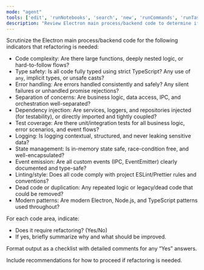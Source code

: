 ```yaml
---
mode: "agent"
tools: ['edit', 'runNotebooks', 'search', 'new', 'runCommands', 'runTasks', 'usages', 'vscodeAPI', 'think', 'problems', 'changes', 'testFailure', 'openSimpleBrowser', 'fetch', 'githubRepo', 'extensions', 'todos', 'runTests', 'sequentialthinking', 'review', 'reviewStaged', 'reviewUnstaged', 'websearch']
description: "Review Electron main process/backend code to determine if refactoring is necessary"
---
```


Scrutinize the Electron main process/backend code for the following indicators that refactoring is needed:

- Code complexity: Are there large functions, deeply nested logic, or hard-to-follow flows?
- Type safety: Is all code fully typed using strict TypeScript? Any use of `any`, implicit types, or unsafe casts?
- Error handling: Are errors handled consistently and safely? Any silent failures or unhandled promise rejections?
- Separation of concerns: Are business logic, data access, IPC, and orchestration well-separated?
- Dependency injection: Are services, loggers, and repositories injected (for testability), or directly imported and tightly coupled?
- Test coverage: Are there unit/integration tests for all business logic, error scenarios, and event flows?
- Logging: Is logging contextual, structured, and never leaking sensitive data?
- State management: Is in-memory state safe, race-condition free, and well-encapsulated?
- Event emission: Are all custom events (IPC, EventEmitter) clearly documented and type-safe?
- Linting/style: Does all code comply with project ESLint/Prettier rules and conventions?
- Dead code or duplication: Any repeated logic or legacy/dead code that could be removed?
- Modern patterns: Are modern Electron, Node.js, and TypeScript patterns used throughout?

For each code area, indicate:

- Does it require refactoring? (Yes/No)
- If yes, briefly summarize why and what should be improved.

Format output as a checklist with detailed comments for any “Yes” answers.

Include recommendations for how to proceed if refactoring is needed.
